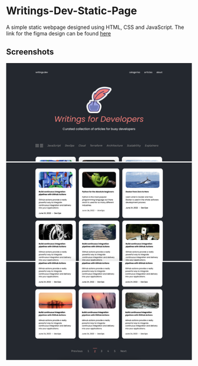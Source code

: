 # Writings-Dev-Static-Page

A simple static webpage designed using HTML, CSS and JavaScript. The link for the figma design can be found [here](https://www.figma.com/design/nh0V05z3NB87ue9v5PcO3R/writings.dev?node-id=41-95&t=wLtDwFqKpY2u9p9b-0)

## Screenshots

![alt text](https://github.com/visheshdvivedi/Writings-Dev-Static-Page/blob/main/screenshots/ss1.png?raw=true)
![alt text](https://github.com/visheshdvivedi/Writings-Dev-Static-Page/blob/main/screenshots/ss2.png?raw=true)
![alt text](https://github.com/visheshdvivedi/Writings-Dev-Static-Page/blob/main/screenshots/ss3.png?raw=true)
